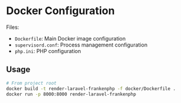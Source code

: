 # Docker Configuration

Files:
- `Dockerfile`: Main Docker image configuration
- `supervisord.conf`: Process management configuration
- `php.ini`: PHP configuration

## Usage

```bash
# From project root
docker build -t render-laravel-frankenphp -f docker/Dockerfile .
docker run -p 8000:8000 render-laravel-frankenphp
``` 
